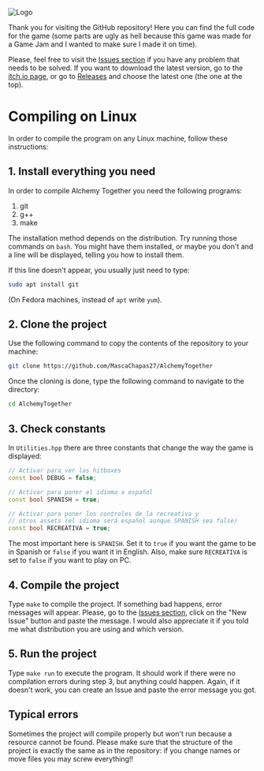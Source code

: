 ![Logo](https://img.itch.zone/aW1nLzE1MTY4MDE4LnBuZw==/original/CDpOiF.png)

Thank you for visiting the GitHub repository! Here you can find the full code for the game (some parts are ugly as hell because this game was made for a Game Jam and I wanted to make sure I made it on time).

Please, feel free to visit the [Issues section](https://github.com/MascaChapas27/AlchemyTogether/issues) if you have any problem that needs to be solved. If you want to download the latest version, go to the [itch.io page](https://mascachapas27.itch.io/alchemy-together), or go to [Releases](https://github.com/MascaChapas27/AlchemyTogether/releases) and choose the latest one (the one at the top).

# Compiling on Linux

In order to compile the program on any Linux machine, follow these instructions:

## 1. Install everything you need

In order to compile Alchemy Together you need the following programs:

1. git
2. g++
3. make

The installation method depends on the distribution. Try running those commands on `bash`. You might have them installed, or maybe you don't and a line will be displayed, telling you how to install them.

If this line doesn't appear, you usually just need to type:

```bash
sudo apt install git
```
(On Fedora machines, instead of `apt` write `yum`).

## 2. Clone the project

Use the following command to copy the contents of the repository to your machine:

```bash
git clone https://github.com/MascaChapas27/AlchemyTogether
```

Once the cloning is done, type the following command to navigate to the directory:

```bash
cd AlchemyTogether
```

## 3. Check constants

In `Utilities.hpp` there are three constants that change the way the game is displayed:

```cpp
// Activar para ver las hitboxes
const bool DEBUG = false;

// Activar para poner el idioma a español
const bool SPANISH = true;

// Activar para poner los controles de la recreativa y
// otros assets (el idioma será español aunque SPANISH sea false)
const bool RECREATIVA = true;
```

The most important here is `SPANISH`. Set it to `true` if you want the game to be in Spanish or `false` if you want it in English. Also, make sure `RECREATIVA` is set to `false` if you want to play on PC.

## 4. Compile the project

Type `make` to compile the project. If something bad happens, error messages will appear. Please, go to the [Issues section](https://github.com/MascaChapas27/AlchemyTogether/issues), click on the "New Issue" button and paste the message. I would also appreciate it if you told me what distribution you are using and which version.

## 5. Run the project

Type `make run` to execute the program. It should work if there were no compilation errors during step 3, but anything could happen. Again, if it doesn't work, you can create an Issue and paste the error message you got.

## Typical errors

Sometimes the project will compile properly but won't run because a resource cannot be found. Please make sure that the structure of the project is exactly the same as in the repository: if you change names or move files you may screw everything!!
